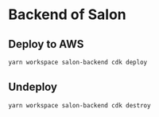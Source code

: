 # Backend of Salon

## Deploy to AWS
```sh
yarn workspace salon-backend cdk deploy
```
## Undeploy
```sh
yarn workspace salon-backend cdk destroy
```
